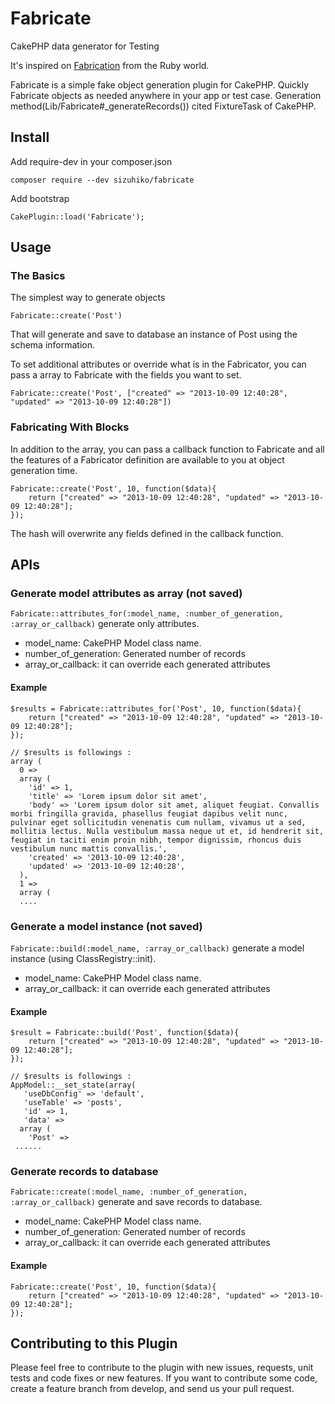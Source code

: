 Fabricate
=========

CakePHP data generator for Testing

It's inspired on [Fabrication](https://github.com/paulelliott/fabrication) from the Ruby world.

Fabricate is a simple fake object generation plugin for CakePHP.
Quickly Fabricate objects as needed anywhere in your app or test case.
Generation method(Lib/Fabricate#_generateRecords()) cited FixtureTask of CakePHP.

## Install 

Add require-dev in your composer.json

`composer require --dev sizuhiko/fabricate`


Add bootstrap

`CakePlugin::load('Fabricate');`

## Usage

### The Basics

The simplest way to generate objects

	Fabricate::create('Post')

That will generate and save to database an instance of Post using the schema information.

To set additional attributes or override what is in the Fabricator, you can pass a array to Fabricate with the fields you want to set.

	Fabricate::create('Post', ["created" => "2013-10-09 12:40:28", "updated" => "2013-10-09 12:40:28"])

### Fabricating With Blocks

In addition to the array, you can pass a callback function to Fabricate and all the features of a Fabricator definition are available to you at object generation time.

	Fabricate::create('Post', 10, function($data){
		return ["created" => "2013-10-09 12:40:28", "updated" => "2013-10-09 12:40:28"];
	});

The hash will overwrite any fields defined in the callback function.

## APIs

### Generate model attributes as array (not saved)

`Fabricate::attributes_for(:model_name, :number_of_generation, :array_or_callback)` generate only attributes.

* model_name: CakePHP Model class name.
* number_of_generation: Generated number of records
* array_or_callback: it can override each generated attributes

#### Example

	$results = Fabricate::attributes_for('Post', 10, function($data){
		return ["created" => "2013-10-09 12:40:28", "updated" => "2013-10-09 12:40:28"];
	});

	// $results is followings :
	array (
	  0 => 
	  array (
	    'id' => 1,
	    'title' => 'Lorem ipsum dolor sit amet',
	    'body' => 'Lorem ipsum dolor sit amet, aliquet feugiat. Convallis morbi fringilla gravida, phasellus feugiat dapibus velit nunc, pulvinar eget sollicitudin venenatis cum nullam, vivamus ut a sed, mollitia lectus. Nulla vestibulum massa neque ut et, id hendrerit sit, feugiat in taciti enim proin nibh, tempor dignissim, rhoncus duis vestibulum nunc mattis convallis.',
	    'created' => '2013-10-09 12:40:28',
	    'updated' => '2013-10-09 12:40:28',
	  ),
	  1 => 
	  array (
	  ....

### Generate a model instance (not saved)

`Fabricate::build(:model_name, :array_or_callback)` generate a model instance (using ClassRegistry::init).

* model_name: CakePHP Model class name.
* array_or_callback: it can override each generated attributes

#### Example

	$result = Fabricate::build('Post', function($data){
		return ["created" => "2013-10-09 12:40:28", "updated" => "2013-10-09 12:40:28"];
	});

	// $results is followings :
	AppModel::__set_state(array(
	   'useDbConfig' => 'default',
	   'useTable' => 'posts',
	   'id' => 1,
	   'data' => 
	  array (
	    'Post' => 
	 ......

### Generate records to database

`Fabricate::create(:model_name, :number_of_generation, :array_or_callback)` generate and save records to database.

* model_name: CakePHP Model class name.
* number_of_generation: Generated number of records
* array_or_callback: it can override each generated attributes

#### Example

	Fabricate::create('Post', 10, function($data){
		return ["created" => "2013-10-09 12:40:28", "updated" => "2013-10-09 12:40:28"];
	});


## Contributing to this Plugin

Please feel free to contribute to the plugin with new issues, requests, unit tests and code fixes or new features.
If you want to contribute some code, create a feature branch from develop, and send us your pull request.

